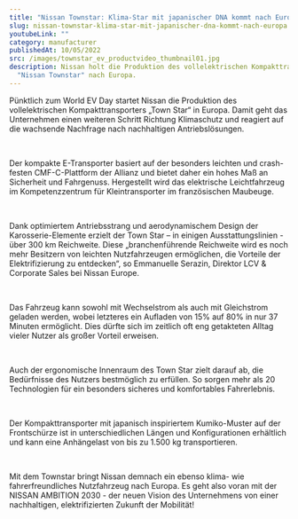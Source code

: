 ```yaml
---
title: "Nissan Townstar: Klima-Star mit japanischer DNA kommt nach Europa!"
slug: nissan-townstar-klima-star-mit-japanischer-dna-kommt-nach-europa
youtubeLink: ""
category: manufacturer
publishedAt: 10/05/2022
src: /images/townstar_ev_productvideo_thumbnail01.jpg
description: Nissan holt die Produktion des vollelektrischen Kompakttransporters
  "Nissan Townstar" nach Europa.
---
```

Pünktlich zum World EV Day startet Nissan die Produktion des vollelektrischen Kompakttransporters „Town Star“ in Europa. Damit geht das Unternehmen einen weiteren Schritt Richtung Klimaschutz und reagiert auf die wachsende Nachfrage nach nachhaltigen Antriebslösungen.

<br />

Der kompakte E-Transporter basiert auf der besonders leichten und crash-festen CMF-C-Plattform der Allianz und bietet daher ein hohes Maß an Sicherheit und Fahrgenuss. Hergestellt wird das elektrische Leichtfahrzeug im Kompetenzzentrum für Kleintransporter im französischen Maubeuge.

<br />

Dank optimiertem Antriebsstrang und aerodynamischem Design der Karosserie-Elemente erzielt der Town Star – in einigen Ausstattungslinien - über 300 km Reichweite. Diese „branchenführende Reichweite wird es noch mehr Besitzern von leichten Nutzfahrzeugen ermöglichen, die Vorteile der Elektrifizierung zu entdecken“, so Emmanuelle Serazin, Direktor LCV & Corporate Sales bei Nissan Europe.

<br />

Das Fahrzeug kann sowohl mit Wechselstrom als auch mit Gleichstrom geladen werden, wobei letzteres ein Aufladen von 15% auf 80% in nur 37 Minuten ermöglicht. Dies dürfte sich im zeitlich oft eng getakteten Alltag vieler Nutzer als großer Vorteil erweisen.

<br />

Auch der ergonomische Innenraum des Town Star zielt darauf ab, die Bedürfnisse des Nutzers bestmöglich zu erfüllen. So sorgen mehr als 20 Technologien für ein besonders sicheres und komfortables Fahrerlebnis.

<br />

Der Kompakttransporter mit japanisch inspiriertem Kumiko-Muster auf der Frontschürze ist in unterschiedlichen Längen und Konfigurationen erhältlich und kann eine Anhängelast von bis zu 1.500 kg transportieren.

<br />

Mit dem Townstar bringt Nissan demnach ein ebenso klima- wie fahrerfreundliches Nutzfahrzeug nach Europa. Es geht also voran mit der NISSAN AMBITION 2030 - der neuen Vision des Unternehmens von einer nachhaltigen, elektrifizierten Zukunft der Mobilität!